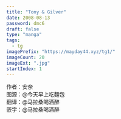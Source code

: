 ```yaml
---
title: "Tony & Gilver"
date: 2008-08-13
password: dmc6
draft: false
type: "manga"
tags:
  - tg
imagePrefix: "https://mayday44.xyz/tg1/"  
imageCount: 20
imageExt: ".jpg" 
startIndex: 1
---
```

作者：安奈  
图源：@今天早上吃麵包    
翻译：@马拉桑喝酒醉  
嵌字：@马拉桑喝酒醉
